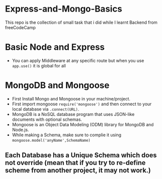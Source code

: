 # Express-and-Mongo-Basics
This repo is the collection of small task that i did while I learnt Backend from freeCodeCamp

# Basic Node and Express

- You can apply Middleware at any specific route but when you use `app.use()` it is global for all

# MongoDB and Mongoose

- First Install Mongo and Mongoose in your machine/project.
- First import mongoose `require('mongoose')` and then connect to your local database via `.connect(URL)`.
- MongoDB is a NoSQL database program that uses JSON-like documents with optional schemas.
- Mongoose is an Object Data Modeling (ODM) library for MongoDB and Node.js.
- While making a Schema, make sure to complie it using `mongoose.model('anyName',SchemaName)`

## Each Database has a Unique Schema which does not override (mean that if you try to re-define scheme from another project, it may not work.)